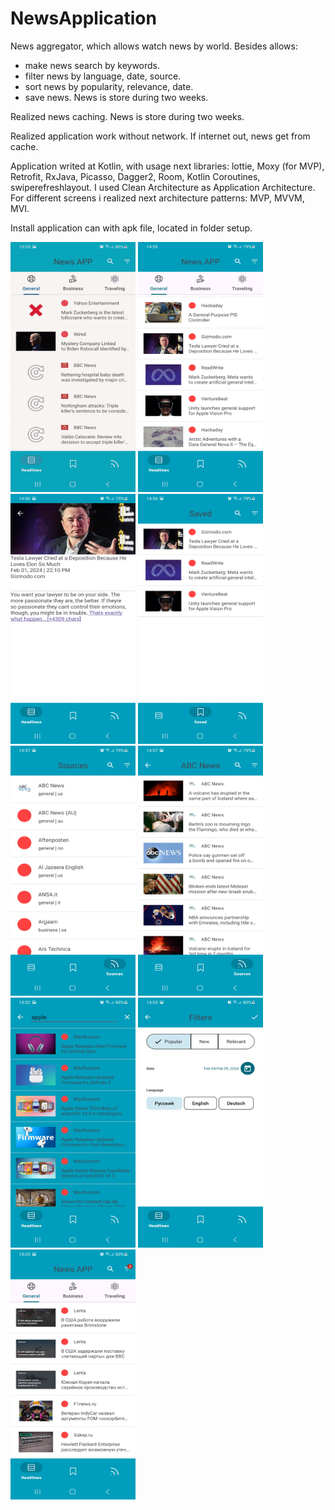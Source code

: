 # NewsApplication

News aggregator, which allows watch news by world. Besides allows:
- make news search by keywords.
- filter news by language, date, source.
- sort news by popularity, relevance, date.
- save news. News is store during two weeks.

Realized news caching. News is store during two weeks.

Realized application work without network. If internet out, news get from cache.
  
Application writed at Kotlin, with usage next libraries: lottie, Moxy (for MVP), Retrofit, RxJava, Picasso, Dagger2, Room, Kotlin Coroutines, swiperefreshlayout. I used Clean Architecture as Application Architecture. For different screens i realized next architecture patterns: MVP, MVVM, MVI.

Install application can with apk file, located in folder setup.

<div>
  <img src="Screenshots/AllScreens.gif" width="200" height="400">
  <img src="Screenshots/HeadlinesScreen.png" width="200" height="400">
  <img src="Screenshots/NewsScreen.png" width="200" height="400">
  <img src="Screenshots/SavedScreen.png" width="200" height="400">
  <img src="Screenshots/SourcesScreen.png" width="200" height="400">
  <img src="Screenshots/NewsSourceScreen.png" width="200" height="400">
  <img src="Screenshots/Search.png" width="200" height="400">
  <img src="Screenshots/FilterScreen.png" width="200" height="400">
  <img src="Screenshots/Filtering.png" width="200" height="400">
</div>

